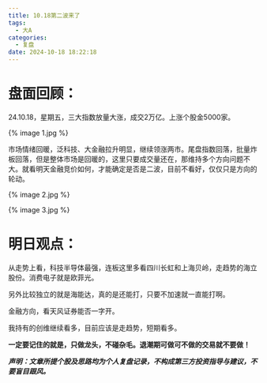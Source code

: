 ```yaml
---
title: 10.18第二波来了
tags:
  - 大A
categories:
  - 复盘
date: 2024-10-18 18:22:18
---
```




# 盘面回顾：

24.10.18，星期五，三大指数放量大涨，成交2万亿。上涨个股金5000家。

{% image 1.jpg %}

市场情绪回暖，泛科技、大金融拉升明显，继续领涨两市。尾盘指数回落，批量炸板回落，但是整体市场是回暖的，这里只要成交量还在，那维持多个方向问题不大。就看明天金融竞价如何，才能确定是否是二波，目前不看好，仅仅只是方向的轮动。

{% image 2.jpg %}

{% image 3.jpg %}





# 明日观点：

从走势上看，科技半导体最强，连板这里多看四川长虹和上海贝岭，走趋势的海立股份。消费电子就是欧菲光。

另外比较独立的就是海能达，真的是还能打，只要不加速就一直能打啊。

金融方向，看天风证券能否一字开。

我持有的创维继续看多，目前应该是走趋势，短期看多。



**一定要记住的就是，只做龙头，不碰杂毛。退潮期可做可不做的交易就不要做！**



***声明：文章所提个股及思路均为个人复盘记录，不构成第三方投资指导与建议，不要盲目跟风。***
